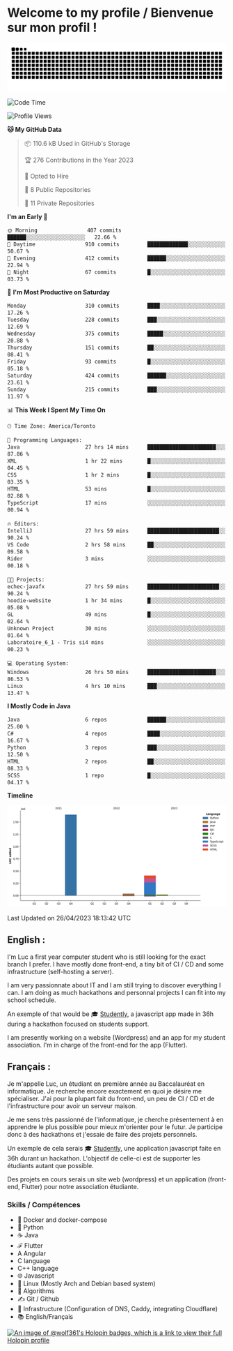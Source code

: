 # Welcome to my profile / Bienvenue sur mon profil !

![snake gif](https://github.com/wolf-361/wolf-361/blob/output/github-contribution-grid-snake.svg)

<!--START_SECTION:waka-->
![Code Time](http://img.shields.io/badge/Code%20Time-49%20hrs%2028%20mins-blue)

![Profile Views](http://img.shields.io/badge/Profile%20Views-0-blue)

**🐱 My GitHub Data** 

> 📦 110.6 kB Used in GitHub's Storage 
 > 
> 🏆 276 Contributions in the Year 2023
 > 
> 💼 Opted to Hire
 > 
> 📜 8 Public Repositories 
 > 
> 🔑 11 Private Repositories 
 > 
**I'm an Early 🐤** 

```text
🌞 Morning                407 commits         ██████░░░░░░░░░░░░░░░░░░░   22.66 % 
🌆 Daytime                910 commits         █████████████░░░░░░░░░░░░   50.67 % 
🌃 Evening                412 commits         ██████░░░░░░░░░░░░░░░░░░░   22.94 % 
🌙 Night                  67 commits          █░░░░░░░░░░░░░░░░░░░░░░░░   03.73 % 
```
📅 **I'm Most Productive on Saturday** 

```text
Monday                   310 commits         ████░░░░░░░░░░░░░░░░░░░░░   17.26 % 
Tuesday                  228 commits         ███░░░░░░░░░░░░░░░░░░░░░░   12.69 % 
Wednesday                375 commits         █████░░░░░░░░░░░░░░░░░░░░   20.88 % 
Thursday                 151 commits         ██░░░░░░░░░░░░░░░░░░░░░░░   08.41 % 
Friday                   93 commits          █░░░░░░░░░░░░░░░░░░░░░░░░   05.18 % 
Saturday                 424 commits         ██████░░░░░░░░░░░░░░░░░░░   23.61 % 
Sunday                   215 commits         ███░░░░░░░░░░░░░░░░░░░░░░   11.97 % 
```


📊 **This Week I Spent My Time On** 

```text
🕑︎ Time Zone: America/Toronto

💬 Programming Languages: 
Java                     27 hrs 14 mins      ██████████████████████░░░   87.86 % 
XML                      1 hr 22 mins        █░░░░░░░░░░░░░░░░░░░░░░░░   04.45 % 
CSS                      1 hr 2 mins         █░░░░░░░░░░░░░░░░░░░░░░░░   03.35 % 
HTML                     53 mins             █░░░░░░░░░░░░░░░░░░░░░░░░   02.88 % 
TypeScript               17 mins             ░░░░░░░░░░░░░░░░░░░░░░░░░   00.94 % 

🔥 Editors: 
IntelliJ                 27 hrs 59 mins      ███████████████████████░░   90.24 % 
VS Code                  2 hrs 58 mins       ██░░░░░░░░░░░░░░░░░░░░░░░   09.58 % 
Rider                    3 mins              ░░░░░░░░░░░░░░░░░░░░░░░░░   00.18 % 

🐱‍💻 Projects: 
echec-javafx             27 hrs 59 mins      ███████████████████████░░   90.24 % 
hoodie-website           1 hr 34 mins        █░░░░░░░░░░░░░░░░░░░░░░░░   05.08 % 
GL                       49 mins             █░░░░░░░░░░░░░░░░░░░░░░░░   02.64 % 
Unknown Project          30 mins             ░░░░░░░░░░░░░░░░░░░░░░░░░   01.64 % 
Laboratoire_6_1 - Tris si4 mins              ░░░░░░░░░░░░░░░░░░░░░░░░░   00.23 % 

💻 Operating System: 
Windows                  26 hrs 50 mins      ██████████████████████░░░   86.53 % 
Linux                    4 hrs 10 mins       ███░░░░░░░░░░░░░░░░░░░░░░   13.47 % 
```

**I Mostly Code in Java** 

```text
Java                     6 repos             ██████░░░░░░░░░░░░░░░░░░░   25.00 % 
C#                       4 repos             ████░░░░░░░░░░░░░░░░░░░░░   16.67 % 
Python                   3 repos             ███░░░░░░░░░░░░░░░░░░░░░░   12.50 % 
HTML                     2 repos             ██░░░░░░░░░░░░░░░░░░░░░░░   08.33 % 
SCSS                     1 repo              █░░░░░░░░░░░░░░░░░░░░░░░░   04.17 % 
```



**Timeline**

![Lines of Code chart](https://raw.githubusercontent.com/wolf-361/wolf-361/main/assets/bar_graph.png)


 Last Updated on 26/04/2023 18:13:42 UTC
<!--END_SECTION:waka-->

## English : 

I'm Luc a first year computer student who is still looking for the exact branch I prefer. I have mostly done front-end, a tiny bit of CI / CD and some infrastructure (self-hosting a server).

I am very passionnate about IT and I am still trying to discover everything I can. I am doing as much hackathons and personnal projects I can fit into my school schedule.

An exemple of that would be 🎓 [Studently](https://github.com/wolf-361/Studently-CodeJam12), a javascript app made in 36h during a hackathon focused on students support.

I am presently working on a website (Wordpress) and an app for my student association. I'm in charge of the front-end for the app (Flutter).

## Français :

Je m'appelle Luc, un étudiant en première année au Baccalauréat en informatique. Je recherche encore exactement en quoi je désire me spécialiser. J'ai pour la plupart fait du front-end, un peu de CI / CD et de l'infrastructure pour avoir un serveur maison.

Je me sens très passionné de l'informatique, je cherche présentement à en apprendre le plus possible pour mieux m'orienter pour le futur. Je participe donc à des hackathons et j'essaie de faire des projets personnels.

Un exemple de cela serais 🎓 [Studently](https://github.com/wolf-361/Studently-CodeJam12), une application javascript faite en 36h durant un hackathon. L'objectif de celle-ci est de supporter les étudiants autant que possible.

Des projets en cours serais un site web (wordpress) et un application (front-end, Flutter) pour notre association étudiante.

###  Skills / Compétences

* 🐋 Docker and docker-compose
* 🐍 Python
* ☕ Java
* ℱ Flutter
* A Angular
* C language
* C++ language
* 🌐 Javascript
* 🐧 Linux (Mostly Arch and Debian based system)
* 🧩 Algorithms
* ✍️ Git / Github
* 📜 Infrastructure (Configuration of DNS, Caddy, integrating Cloudflare)
* 📚 English/Français

[![An image of @wolf361's Holopin badges, which is a link to view their full Holopin profile](https://holopin.me/wolf361)](https://holopin.io/@wolf361)


